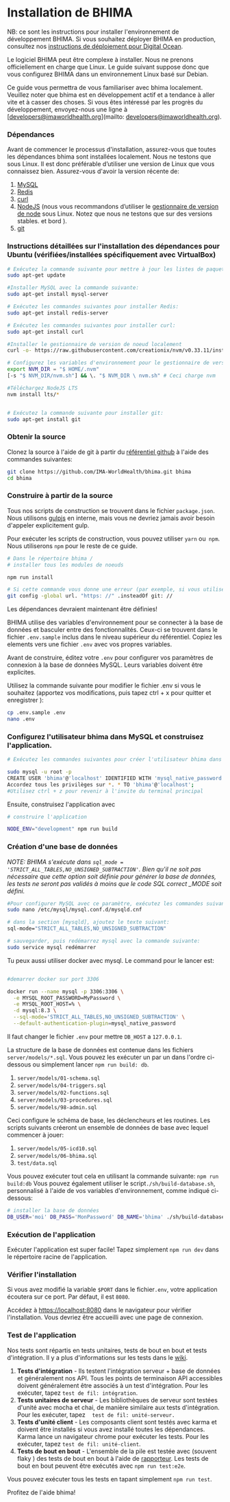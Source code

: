 # Installation de BHIMA

NB: ce sont les instructions pour installer l'environnement de développement BHIMA. Si vous souhaitez déployer BHIMA en production, consultez nos [instructions de déploiement pour Digital Ocean](../getting-started/deploying-digital-ocean.md).

Le logiciel BHIMA peut être complexe à installer. Nous ne prenons officiellement en charge que Linux. Le guide suivant suppose donc que vous configurez BHIMA dans un environnement Linux basé sur Debian.

Ce guide vous permettra de vous familiariser avec bhima localement. Veuillez noter que bhima est en développement actif et a tendance à aller vite et à casser des choses. Si vous êtes intéressé par les progrès du développement, envoyez-nous une ligne à [developers@imaworldhealth.org](mailto: developers@imaworldhealth.org).

### Dépendances

Avant de commencer le processus d'installation, assurez-vous que toutes les dépendances bhima sont installées localement. Nous ne testons que sous Linux. Il est donc préférable d’utiliser une version de Linux que vous connaissez bien. Assurez-vous d'avoir la version récente de:

1. [MySQL](http://dev.mysql.com/downloads/)
2. [Redis](https://redis.io)
3. [curl](https://curl.haxx.se/)
4. [NodeJS](https://nodejs.org/en/) \(nous vous recommandons d’utiliser le [gestionnaire de version de node](https://github.com/creationix/nvm) sous Linux. Notez que nous ne testons que sur des versions stables. et bord \).
5. [git](https://git-scm.com/downloads)

### Instructions détaillées sur l'installation des dépendances pour Ubuntu \(vérifiées/installées spécifiquement avec VirtualBox\)

```bash
# Exécutez la commande suivante pour mettre à jour les listes de paquets:
sudo apt-get update

#Installer MySQL avec la commande suivante:
sudo apt-get install mysql-server

# Exécutez les commandes suivantes pour installer Redis:
sudo apt-get install redis-server

# Exécutez les commandes suivantes pour installer curl:
sudo apt-get install curl

#Installer le gestionnaire de version de noeud localement
curl -o- https://raw.githubusercontent.com/creationix/nvm/v0.33.11/install.sh | frapper

# Configurez les variables d'environnement pour le gestionnaire de version de noeud
export NVM_DIR = "$ HOME/.nvm"
[-s "$ NVM_DIR/nvm.sh"] && \. "$ NVM_DIR \ nvm.sh" # Ceci charge nvm

#Téléchargez NodeJS LTS
nvm install lts/*


# Exécutez la commande suivante pour installer git:
sudo apt-get install git
```

### Obtenir la source

Clonez la source à l'aide de git à partir du [référentiel github](https://github.com/IMA-WorldHealth/bhima) à l'aide des commandes suivantes:

```bash
git clone https://github.com/IMA-WorldHealth/bhima.git bhima
cd bhima
```

### Construire à partir de la source

Tous nos scripts de construction se trouvent dans le fichier `package.json`. Nous utilisons [gulpjs](http://www.gulpjs.com) en interne, mais vous ne devriez jamais avoir besoin d'appeler explicitement gulp.

Pour exécuter les scripts de construction, vous pouvez utiliser `yarn` ou` npm`. Nous utiliserons `npm` pour le reste de ce guide. 
```bash
# Dans le répertoire bhima /
# installer tous les modules de noeuds

npm run install

# Si cette commande vous donne une erreur (par exemple, si vous utilisez Parallels), essayez d’exécuter la commande suivante:
git config -global url. "https: //" .insteadOf git: //
```

Les dépendances devraient maintenant être définies!

BHIMA utilise des variables d'environnement pour se connecter à la base de données et basculer entre des fonctionnalités. Ceux-ci se trouvent dans le fichier `.env.sample` inclus dans le niveau supérieur du référentiel. Copiez les elements vers une fichier `.env` avec vos propres variables.

Avant de construire, éditez votre `.env` pour configurer vos paramètres de connexion à la base de données MySQL. Leurs variables doivent être explicites.

Utilisez la commande suivante pour modifier le fichier .env si vous le souhaitez \(apportez vos modifications, puis tapez ctrl + x pour quitter et enregistrer \):

```bash
cp .env.sample .env
nano .env
```

### Configurez l'utilisateur bhima dans MySQL et construisez l'application.

```bash
# Exécutez les commandes suivantes pour créer l'utilisateur bhima dans MySQL afin qu'il puisse construire la base de données (assurez-vous que l'utilisateur et #password correspondent tous les deux à ce que vous avez défini dans le fichier .env):

sudo mysql -u root -p
CREATE USER 'bhima'@'localhost' IDENTIFIED WITH 'mysql_native_password' BY 'mot de passe';
Accordez tous les privilèges sur *. * TO 'bhima'@'localhost';
#Utilisez ctrl + z pour revenir à l'invite du terminal principal
```

Ensuite, construisez l'application avec

```bash
# construire l'application

NODE_ENV="development" npm run build
```

### Création d'une base de données

_NOTE: BHIMA s'exécute dans _`sql_mode = 'STRICT_ALL_TABLES,NO_UNSIGNED_SUBTRACTION'`_. Bien qu'il ne soit pas nécessaire que cette option soit définie pour générer la base de données, les tests ne seront pas validés à moins que le code SQL correct \_MODE soit défini._

```bash
#Pour configurer MySQL avec ce paramètre, exécutez les commandes suivantes:
sudo nano /etc/mysql/mysql.conf.d/mysqld.cnf

# dans la section [mysqld], ajoutez le texte suivant:
sql-mode="STRICT_ALL_TABLES,NO_UNSIGNED_SUBTRACTION"

# sauvegarder, puis redémarrez mysql avec la commande suivante:
sudo service mysql redémarrer
```

Tu peux aussi utiliser docker avec mysql.  Le command pour le lancer est:
```bash

#demarrer docker sur port 3306

docker run --name mysql -p 3306:3306 \
  -e MYSQL_ROOT_PASSWORD=MyPassword \
  -e MYSQL_ROOT_HOST=% \
  -d mysql:8.3 \
  --sql-mode='STRICT_ALL_TABLES,NO_UNSIGNED_SUBTRACTION' \
  --default-authentication-plugin=mysql_native_password

```

Il faut changer le fichier `.env` pour mettre `DB_HOST` a `127.0.0.1`.


La structure de la base de données est contenue dans les fichiers `server/models/*.sql`. Vous pouvez les exécuter un par un dans l'ordre ci-dessous ou simplement lancer `npm run build: db`.

1. `server/models/01-schema.sql`
2. `server/models/04-triggers.sql`
3. `server/models/02-functions.sql`
4. `server/models/03-procedures.sql`
5. `server/models/98-admin.sql`

Ceci configure le schéma de base, les déclencheurs et les routines. Les scripts suivants créeront un ensemble de données de base avec lequel commencer à jouer:

1. `server/models/05-icd10.sql`
2. `server/models/06-bhima.sql`
3. `test/data.sql`

Vous pouvez exécuter tout cela en utilisant la commande suivante: `npm run build:db` Vous pouvez également utiliser le script`./sh/build-database.sh`, personnalisé à l'aide de vos variables d'environnement, comme indiqué ci-dessous:

```bash
# installer la base de données
DB_USER='moi' DB_PASS='MonPassword' DB_NAME='bhima' ./sh/build-database.sh
```

### Exécution de l'application

Exécuter l'application est super facile! Tapez simplement `npm run dev` dans le répertoire racine de l'application.

### Vérifier l'installation

Si vous avez modifié la variable `$PORT` dans le fichier`.env`, votre application écoutera sur ce port. Par défaut, il est `8080`.

Accédez à [https://localhost:8080](https://localhost:8080) dans le navigateur pour vérifier l'installation. Vous devriez être accueilli avec une page de connexion.

### Test de l'application

Nos tests sont répartis en tests unitaires, tests de bout en bout et tests d'intégration. Il y a plus d'informations sur les tests dans le [wiki](https://github.com/IMA-WorldHealth/bhima/wiki).

1. **Tests d'intégration** - Ils testent l'intégration serveur + base de données et généralement nos API. Tous les points de terminaison API accessibles doivent généralement être associés à un test d'intégration. Pour les exécuter, tapez `test de fil: intégration`.
2. **Tests unitaires de serveur** - Les bibliothèques de serveur sont testées d'unité avec mocha et chai, de manière similaire aux tests d'intégration. Pour les exécuter, tapez
   `test de fil: unité-serveur.`
3. **Tests d'unité client** - Les composants client sont testés avec karma et doivent être installés si vous avez installé toutes les dépendances. Karma lance un navigateur chrome pour exécuter les tests. Pour les exécuter, tapez `test de fil: unité-client`.
4. **Tests de bout en bout** - L'ensemble de la pile est testée avec \(souvent flaky \) des tests de bout en bout à l'aide de [rapporteur](https://playwright.dev/).  Les tests de bout en bout peuvent être exécutés avec `npm run test:e2e`.

Vous pouvez exécuter tous les tests en tapant simplement `npm run test`.

Profitez de l'aide bhima!

